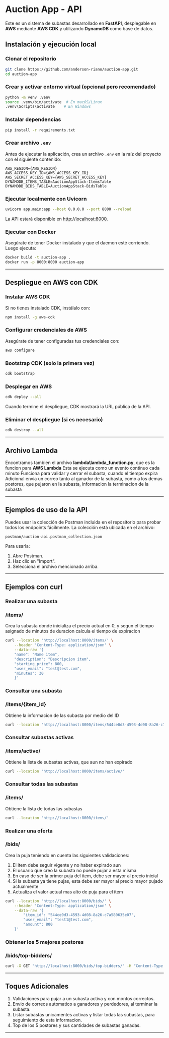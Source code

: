 # Auction App - API

Este es un sistema de subastas desarrollado en **FastAPI**, desplegable en **AWS** mediante **AWS CDK** y utilizando **DynamoDB** como base de datos.

## Instalación y ejecución local

### Clonar el repositorio
```bash
git clone https://github.com/anderson-riano/auction-app.git
cd auction-app
```

### Crear y activar entorno virtual (opcional pero recomendado)
```bash
python -m venv .venv
source .venv/bin/activate  # En macOS/Linux
.venv\Scripts\activate    # En Windows
```

### Instalar dependencias
```bash
pip install -r requirements.txt
```

### Crear archivo `.env`
Antes de ejecutar la aplicación, crea un archivo `.env` en la raíz del proyecto con el siguiente contenido:
```env
AWS_REGION={AWS_REGION}
AWS_ACCESS_KEY_ID={AWS_ACCESS_KEY_ID}
AWS_SECRET_ACCESS_KEY={AWS_SECRET_ACCESS_KEY}
DYNAMODB_ITEMS_TABLE=AuctionAppStack-ItemsTable
DYNAMODB_BIDS_TABLE=AuctionAppStack-BidsTable
```

### Ejecutar localmente con Uvicorn
```bash
uvicorn app.main:app --host 0.0.0.0 --port 8000 --reload
```
La API estará disponible en [http://localhost:8000](http://localhost:8000).

### Ejecutar con Docker
Asegúrate de tener Docker instalado y que el daemon esté corriendo. Luego ejecuta:
```bash
docker build -t auction-app .
docker run -p 8000:8000 auction-app
```

---
## Despliegue en AWS con CDK

### Instalar AWS CDK
Si no tienes instalado CDK, instálalo con:
```bash
npm install -g aws-cdk
```

### Configurar credenciales de AWS
Asegúrate de tener configuradas tus credenciales con:
```bash
aws configure
```

### Bootstrap CDK (solo la primera vez)
```bash
cdk bootstrap
```

### Desplegar en AWS
```bash
cdk deploy --all
```
Cuando termine el despliegue, CDK mostrará la URL pública de la API.

### Eliminar el despliegue (si es necesario)
```bash
cdk destroy --all
```

---

## Archivo Lambda

Encontramos tambien el archivo **lambda\lambda_function.py**, que es la funcion para **AWS Lambda**
Esta se ejecuta como un evento continuo cada minuto
Funciona para validar y cerrar el subasta, cuando el tiempo expira
Adicional envia un correo tanto al ganador de la subasta, como a los demas postores, que pujaron en la subasta, informacion la terminacion de la subasta

---
## Ejemplos de uso de la API

Puedes usar la colección de Postman incluida en el repositorio para probar todos los endpoints fácilmente. La colección está ubicada en el archivo:

```
postman/auction-api.postman_collection.json
```

Para usarla:
1. Abre Postman.
2. Haz clic en "Import".
3. Selecciona el archivo mencionado arriba.

---
## Ejemplos con curl

### Realizar una subasta 
### /items/

Crea la subasta donde inicializa el precio actual en 0, y segun el tiempo asignado de minutos de duracion calcula el tiempo de expiracion

```bash
curl --location 'http://localhost:8000/items/' \
    --header 'Content-Type: application/json' \
    --data-raw '{
    "name": "Name item",
    "description": "Descripcion item",
    "starting_price": 800,
    "user_email": "test@test.com",
    "minutes": 30
    }'
```

### Consultar una subasta
### /items/{item_id}

Obtiene la informacion de las subasta por medio del ID

```bash
curl --location 'http://localhost:8000/items/544ce0d3-4593-4d08-8a26-c7a580635e07'
```

### Consultar subastas activas
### /items/active/

Obtiene la lista de subastas activas, que aun no han expirado

```bash
curl --location 'http://localhost:8000/items/active/'
```

### Consultar todas las subastas
### /items/

Obtiene la lista de todas las subastas

```bash
curl --location 'http://localhost:8000/items/'
```

### Realizar una oferta
### /bids/

Crea la puja teniendo en cuenta las siguientes validaciones:
1. El item debe seguir vigente y no haber expirado aun
2. El usuario que creo la subasta no puede pujar a esta misma
3. En caso de ser la primer puja del item, debe ser mayor al precio inicial
4. Si la subasta ya tiene pujas, esta debe ser mayor al precio mayor pujado actualmente
5. Actualiza el valor actual mas alto de puja para el item

```bash
curl --location 'http://localhost:8000/bids/' \
    --header 'Content-Type: application/json' \
    --data-raw '{
        "item_id": "544ce0d3-4593-4d08-8a26-c7a580635e07",
        "user_email": "test1@test.com",
        "amount": 800
    }'
```

### Obtener los 5 mejores postores 
### /bids/top-bidders/
```bash
curl -X GET "http://localhost:8000/bids/top-bidders/" -H "Content-Type: application/json"
```

---

## Toques Adicionales
1. Validaciones para pujar a un subasta activa y con montos correctos.
2. Envio de correos automatico a ganadores y perdedores, al terminar la subasta.
3. Listar subastas unicamentes activas y listar todas las subastas, para seguimiento de esta informacion.
4. Top de los 5 postores y sus cantidades de subastas ganadas.
---